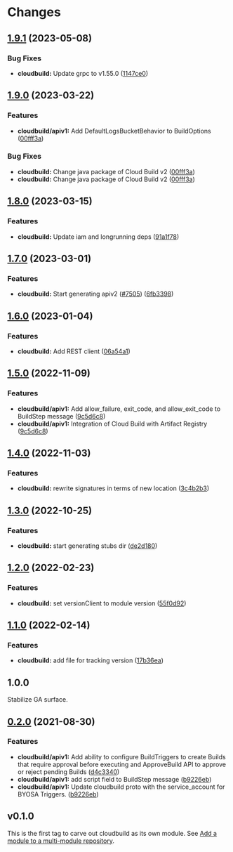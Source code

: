 # Changes

## [1.9.1](https://github.com/googleapis/google-cloud-go/compare/cloudbuild/v1.9.0...cloudbuild/v1.9.1) (2023-05-08)


### Bug Fixes

* **cloudbuild:** Update grpc to v1.55.0 ([1147ce0](https://github.com/googleapis/google-cloud-go/commit/1147ce02a990276ca4f8ab7a1ab65c14da4450ef))

## [1.9.0](https://github.com/googleapis/google-cloud-go/compare/cloudbuild/v1.8.0...cloudbuild/v1.9.0) (2023-03-22)


### Features

* **cloudbuild/apiv1:** Add DefaultLogsBucketBehavior to BuildOptions ([00fff3a](https://github.com/googleapis/google-cloud-go/commit/00fff3a58bed31274ab39af575876dab91d708c9))


### Bug Fixes

* **cloudbuild:** Change java package of Cloud Build v2 ([00fff3a](https://github.com/googleapis/google-cloud-go/commit/00fff3a58bed31274ab39af575876dab91d708c9))
* **cloudbuild:** Change java package of Cloud Build v2 ([00fff3a](https://github.com/googleapis/google-cloud-go/commit/00fff3a58bed31274ab39af575876dab91d708c9))

## [1.8.0](https://github.com/googleapis/google-cloud-go/compare/cloudbuild/v1.7.0...cloudbuild/v1.8.0) (2023-03-15)


### Features

* **cloudbuild:** Update iam and longrunning deps ([91a1f78](https://github.com/googleapis/google-cloud-go/commit/91a1f784a109da70f63b96414bba8a9b4254cddd))

## [1.7.0](https://github.com/googleapis/google-cloud-go/compare/cloudbuild/v1.6.0...cloudbuild/v1.7.0) (2023-03-01)


### Features

* **cloudbuild:** Start generating apiv2 ([#7505](https://github.com/googleapis/google-cloud-go/issues/7505)) ([6fb3398](https://github.com/googleapis/google-cloud-go/commit/6fb339836920ab4196390814b03636f93e7c3676))

## [1.6.0](https://github.com/googleapis/google-cloud-go/compare/cloudbuild/v1.5.0...cloudbuild/v1.6.0) (2023-01-04)


### Features

* **cloudbuild:** Add REST client ([06a54a1](https://github.com/googleapis/google-cloud-go/commit/06a54a16a5866cce966547c51e203b9e09a25bc0))

## [1.5.0](https://github.com/googleapis/google-cloud-go/compare/cloudbuild/v1.4.0...cloudbuild/v1.5.0) (2022-11-09)


### Features

* **cloudbuild/apiv1:** Add allow_failure, exit_code, and allow_exit_code to BuildStep message ([9c5d6c8](https://github.com/googleapis/google-cloud-go/commit/9c5d6c857b9deece4663d37fc6c834fd758b98ca))
* **cloudbuild/apiv1:** Integration of Cloud Build with Artifact Registry ([9c5d6c8](https://github.com/googleapis/google-cloud-go/commit/9c5d6c857b9deece4663d37fc6c834fd758b98ca))

## [1.4.0](https://github.com/googleapis/google-cloud-go/compare/cloudbuild/v1.3.0...cloudbuild/v1.4.0) (2022-11-03)


### Features

* **cloudbuild:** rewrite signatures in terms of new location ([3c4b2b3](https://github.com/googleapis/google-cloud-go/commit/3c4b2b34565795537aac1661e6af2442437e34ad))

## [1.3.0](https://github.com/googleapis/google-cloud-go/compare/cloudbuild/v1.2.0...cloudbuild/v1.3.0) (2022-10-25)


### Features

* **cloudbuild:** start generating stubs dir ([de2d180](https://github.com/googleapis/google-cloud-go/commit/de2d18066dc613b72f6f8db93ca60146dabcfdcc))

## [1.2.0](https://github.com/googleapis/google-cloud-go/compare/cloudbuild/v1.1.0...cloudbuild/v1.2.0) (2022-02-23)


### Features

* **cloudbuild:** set versionClient to module version ([55f0d92](https://github.com/googleapis/google-cloud-go/commit/55f0d92bf112f14b024b4ab0076c9875a17423c9))

## [1.1.0](https://github.com/googleapis/google-cloud-go/compare/cloudbuild/v1.0.0...cloudbuild/v1.1.0) (2022-02-14)


### Features

* **cloudbuild:** add file for tracking version ([17b36ea](https://github.com/googleapis/google-cloud-go/commit/17b36ead42a96b1a01105122074e65164357519e))

## 1.0.0

Stabilize GA surface.

## [0.2.0](https://www.github.com/googleapis/google-cloud-go/compare/cloudbuild/v0.1.0...cloudbuild/v0.2.0) (2021-08-30)


### Features

* **cloudbuild/apiv1:** Add ability to configure BuildTriggers to create Builds that require approval before executing and ApproveBuild API to approve or reject pending Builds ([d4c3340](https://www.github.com/googleapis/google-cloud-go/commit/d4c3340bfc8b6793d6d2c8a3ed8ccdb472e1efd3))
* **cloudbuild/apiv1:** add script field to BuildStep message ([b9226eb](https://www.github.com/googleapis/google-cloud-go/commit/b9226eb0b34473cb6f920c2526ad0d6dacb03f3c))
* **cloudbuild/apiv1:** Update cloudbuild proto with the service_account for BYOSA Triggers. ([b9226eb](https://www.github.com/googleapis/google-cloud-go/commit/b9226eb0b34473cb6f920c2526ad0d6dacb03f3c))

## v0.1.0

This is the first tag to carve out cloudbuild as its own module. See
[Add a module to a multi-module repository](https://github.com/golang/go/wiki/Modules#is-it-possible-to-add-a-module-to-a-multi-module-repository).
